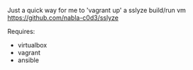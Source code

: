 
Just a quick way for me to 'vagrant up' a sslyze build/run vm
https://github.com/nabla-c0d3/sslyze

Requires:
* virtualbox
* vagrant
* ansible
